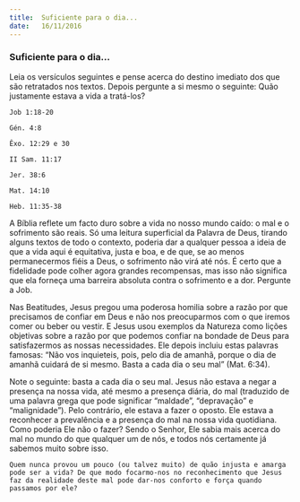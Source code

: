 ```yaml
---
title:  Suficiente para o dia...
date:   16/11/2016
---
```


### Suficiente para o dia...

Leia os versículos seguintes e pense acerca do destino imediato dos que são retratados nos textos. Depois pergunte a si mesmo o seguinte: Quão justamente estava a vida a tratá-los?

`Job 1:18-20`   

`Gén. 4:8`          

`Êxo. 12:29 e 30`            

`II Sam. 11:17` 

`Jer. 38:6`         

`Mat. 14:10`     

`Heb. 11:35-38`


A Bíblia reflete um facto duro sobre a vida no nosso mundo caído: o mal e o sofrimento são reais. Só uma leitura superficial da Palavra de Deus, tirando alguns textos de todo o contexto, poderia dar a qualquer pessoa a ideia de que a vida aqui é equitativa, justa e boa, e de que, se ao menos permanecermos fiéis a Deus, o sofrimento não virá até nós. É certo que a fidelidade pode colher agora grandes recompensas, mas isso não significa que ela forneça uma barreira absoluta contra o sofrimento e a dor. Pergunte a Job.

Nas Beatitudes, Jesus pregou uma poderosa homilia sobre a razão por que precisamos de confiar em Deus e não nos preocuparmos com o que iremos comer ou beber ou vestir. E Jesus usou exemplos da Natureza como lições objetivas sobre a razão por que podemos confiar na bondade de Deus para satisfazermos as nossas necessidades. Ele depois incluiu estas palavras famosas: “Não vos inquieteis, pois, pelo dia de amanhã, porque o dia de amanhã cuidará de si mesmo. Basta a cada dia o seu mal” (Mat. 6:34).

Note o seguinte: basta a cada dia o seu mal. Jesus não estava a negar a presença na nossa vida, até mesmo a presença diária, do mal (traduzido de uma palavra grega que pode significar “maldade”, “depravação” e “malignidade”). Pelo contrário, ele estava a fazer o oposto. Ele estava a reconhecer a prevalência e a presença do mal na nossa vida quotidiana. Como poderia Ele não o fazer? Sendo o Senhor, Ele sabia mais acerca do mal no mundo do que qualquer um de nós, e todos nós certamente já sabemos muito sobre isso.

`Quem nunca provou um pouco (ou talvez muito) de quão injusta e amarga pode ser a vida? De que modo focarmo-nos no reconhecimento que Jesus faz da realidade deste mal pode dar-nos conforto e força quando passamos por ele?`